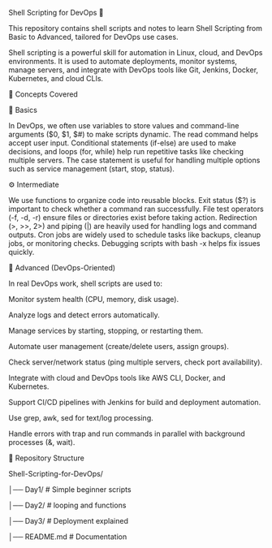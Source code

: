 Shell Scripting for DevOps 🚀

This repository contains shell scripts and notes to learn Shell Scripting from Basic to Advanced, tailored for DevOps use cases.

Shell scripting is a powerful skill for automation in Linux, cloud, and DevOps environments. It is used to automate deployments, monitor systems, manage servers, and integrate with DevOps tools like Git, Jenkins, Docker, Kubernetes, and cloud CLIs.

📌 Concepts Covered

🔰 Basics

In DevOps, we often use variables to store values and command-line arguments ($0, $1, $#) to make scripts dynamic. The read command helps accept user input.
Conditional statements (if-else) are used to make decisions, and loops (for, while) help run repetitive tasks like checking multiple servers. The case statement is useful for handling multiple options such as service management (start, stop, status).

⚙️ Intermediate

We use functions to organize code into reusable blocks. Exit status ($?) is important to check whether a command ran successfully. File test operators (-f, -d, -r) ensure files or directories exist before taking action.
Redirection (>, >>, 2>) and piping (|) are heavily used for handling logs and command outputs. Cron jobs are widely used to schedule tasks like backups, cleanup jobs, or monitoring checks. Debugging scripts with bash -x helps fix issues quickly.

🚀 Advanced (DevOps-Oriented)

In real DevOps work, shell scripts are used to:

Monitor system health (CPU, memory, disk usage).

Analyze logs and detect errors automatically.

Manage services by starting, stopping, or restarting them.

Automate user management (create/delete users, assign groups).

Check server/network status (ping multiple servers, check port availability).

Integrate with cloud and DevOps tools like AWS CLI, Docker, and Kubernetes.

Support CI/CD pipelines with Jenkins for build and deployment automation.

Use grep, awk, sed for text/log processing.

Handle errors with trap and run commands in parallel with background processes (&, wait).


📂 Repository Structure

Shell-Scripting-for-DevOps/

│── Day1/          # Simple beginner scripts

│── Day2/          # looping and functions

│── Day3/          # Deployment explained 

│── README.md        # Documentation
